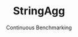 ---
layout: default
title: StringAgg
subtitle: Continuous Benchmarking
selected: String
expanded: Benchmarking
benchmark: /individual_results/StringAgg.html
---